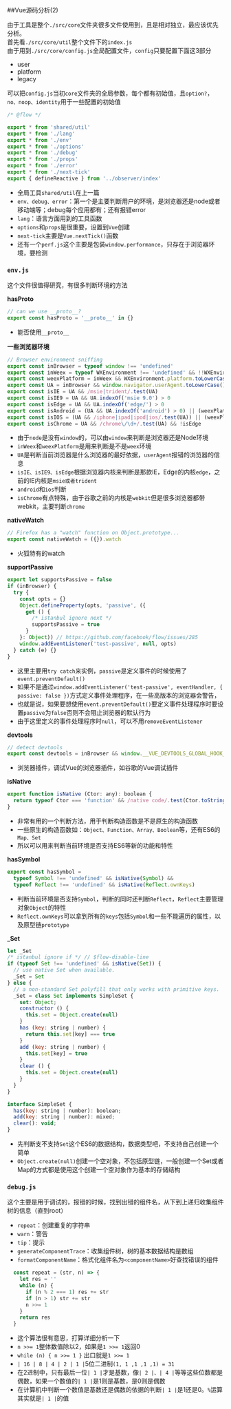##Vue源码分析(2)

由于工具是整个`./src/core`文件夹很多文件使用到，且是相对独立，最应该优先分析。   
首先看`./src/core/util`整个文件下的`index.js`    
由于用到`./src/core/config.js`全局配置文件，`config`只要配置下面这3部分

- user
- platform
- legacy

可以把`config.js`当初`core`文件夹的全局参数，每个都有初始值，且`option?`，`no、noop、identity`用于一些配置的初始值

```js
/* @flow */

export * from 'shared/util'
export * from './lang'
export * from './env'
export * from './options'
export * from './debug'
export * from './props'
export * from './error'
export * from './next-tick'
export { defineReactive } from '../observer/index'

```

- 全局工具`shared/util`在上一篇
- `env、debug、error`：第一个是主要判断用户的环境，是浏览器还是node或者移动端等；debug每个应用都有；还有报错error
- `lang`：语言方面用到的工具函数
- `options`和`props`是很重要，设置到`Vue`创建
- `next-tick`主要是`Vue.nextTick()`函数
- 还有一个`perf.js`这个主要是包装`window.performance`，只存在于浏览器环境，要检测

### `env.js`

这个文件很值得研究，有很多判断环境的方法

**hasProto**

```js
// can we use __proto__?
export const hasProto = '__proto__' in {}
```

- 能否使用`__proto__`

**一些浏览器环境**

```js
// Browser environment sniffing
export const inBrowser = typeof window !== 'undefined'
export const inWeex = typeof WXEnvironment !== 'undefined' && !!WXEnvironment.platform
export const weexPlatform = inWeex && WXEnvironment.platform.toLowerCase()
export const UA = inBrowser && window.navigator.userAgent.toLowerCase()
export const isIE = UA && /msie|trident/.test(UA)
export const isIE9 = UA && UA.indexOf('msie 9.0') > 0
export const isEdge = UA && UA.indexOf('edge/') > 0
export const isAndroid = (UA && UA.indexOf('android') > 0) || (weexPlatform === 'android')
export const isIOS = (UA && /iphone|ipad|ipod|ios/.test(UA)) || (weexPlatform === 'ios')
export const isChrome = UA && /chrome\/\d+/.test(UA) && !isEdge
```

- 由于`node`是没有`window`的，可以由`window`来判断是浏览器还是Node环境
- `inWeex`和`weexPlatform`是用来判断是不是`weex`环境
- `UA`是判断当前浏览器是什么浏览器的最好依据，`userAgent`报错的浏览器的信息
- `isIE、isIE9、isEdge`根据浏览器内核来判断是那款IE，Edge的内核`edge`，之前的IE内核是`msie或者trident`
- `android`和`ios`判断
- `isChrome`有点特殊，由于谷歌之前的内核是`webkit`但是很多浏览器都带webkit，主要判断`chrome`

**nativeWatch**

```js
// Firefox has a "watch" function on Object.prototype...
export const nativeWatch = ({}).watch
```

- 火狐特有的watch

**supportPassive**

```js
export let supportsPassive = false
if (inBrowser) {
  try {
    const opts = {}
    Object.defineProperty(opts, 'passive', ({
      get () {
        /* istanbul ignore next */
        supportsPassive = true
      }
    }: Object)) // https://github.com/facebook/flow/issues/285
    window.addEventListener('test-passive', null, opts)
  } catch (e) {}
}
```

- 这里主要用`try catch`来实例，`passive`是定义事件的时候使用了`event.preventDefault()`
- 如果不是通过`window.addEventListener('test-passive', eventHandler, { passive: false })`方式定义事件处理程序，在一些高版本的浏览器会警告，
- 也就是说，如果要想使用`event.preventDefault()`要定义事件处理程序时要设置`passive`为`false`否则不会阻止浏览器的默认行为
- 由于这里定义的事件处理程序时`null`，可以不用`removeEventListener`

**devtools**

```js
// detect devtools
export const devtools = inBrowser && window.__VUE_DEVTOOLS_GLOBAL_HOOK__
```

- 浏览器插件，调试Vue的浏览器插件，如谷歌的Vue调试插件

**isNative**

```js
export function isNative (Ctor: any): boolean {
  return typeof Ctor === 'function' && /native code/.test(Ctor.toString())
}
```

- 非常有用的一个判断方法，用于判断构造函数是不是原生的构造函数
- 一些原生的构造函数如：`Object、Function、Array、Boolean`等，还有ES6的`Map、Set`
- 所以可以用来判断当前环境是否支持ES6等新的功能和特性

**hasSymbol**

```js
export const hasSymbol =
  typeof Symbol !== 'undefined' && isNative(Symbol) &&
  typeof Reflect !== 'undefined' && isNative(Reflect.ownKeys)
```

- 判断当前环境是否支持`Symbol`，判断的同时还判断`Reflect`，`Reflect`主要管理对象`Object`的特性
- `Reflect.ownKeys`可以拿到所有的`keys`包括`Symbol`和一些不能遍历的属性，以及原型链`prototype`

**_Set**

```js
let _Set
/* istanbul ignore if */ // $flow-disable-line
if (typeof Set !== 'undefined' && isNative(Set)) {
  // use native Set when available.
  _Set = Set
} else {
  // a non-standard Set polyfill that only works with primitive keys.
  _Set = class Set implements SimpleSet {
    set: Object;
    constructor () {
      this.set = Object.create(null)
    }
    has (key: string | number) {
      return this.set[key] === true
    }
    add (key: string | number) {
      this.set[key] = true
    }
    clear () {
      this.set = Object.create(null)
    }
  }
}

interface SimpleSet {
  has(key: string | number): boolean;
  add(key: string | number): mixed;
  clear(): void;
}
```

- 先判断支不支持`Set`这个ES6的数据结构，数据类型吧，不支持自己创建一个简单
- `Object.create(null)`创建一个空对象，不包括原型链，一般创建一个Set或者Map的方式都是使用这个创建一个空对象作为基本的存储结构

### `debug.js`

这个主要是用于调试的，报错的时候，找到出错的组件名，从下到上递归收集组件树的信息（直到root）

- `repeat`：创建重复的字符串
- `warn`：警告
- `tip`：提示
- `generateComponentTrace`：收集组件树，树的基本数据结构是数组
- `formatComponentName`：格式化组件名为`<componentName>`好查找错误的组件

```js
  const repeat = (str, n) => {
    let res = ''
    while (n) {
      if (n % 2 === 1) res += str
      if (n > 1) str += str
      n >>= 1
    }
    return res
  }
```

- 这个算法很有意思，打算详细分析一下
- `n >>= 1`整体数值除以2，如果是`1 >>= 1`返回0
- `while (n) { n >>= 1 }` 出口就是`1 >>= 1`
- `| 16 | 8 | 4 | 2 | 1 |`5位二进制`(1, 1 ,1 ,1 ,1) = 31`
- 在2进制中，只有最后一位`| 1 |`才是基数，像`| 2 |、| 4 |`等等这些位数都是偶数，如果一个数值的`| 1 |`是1则是基数，是0则是偶数
- 在计算机中判断一个数值是基数还是偶数的依据的判断`| 1 |`是1还是0。`%`运算其实就是`| 1 |`的值
